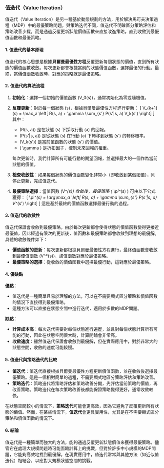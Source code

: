 ### 值迭代（Value Iteration）

值迭代（Value Iteration）是另一種基於動態規劃的方法，用於解決馬可夫決策過程（MDP）中的最優策略問題。與策略迭代不同，值迭代不明確區分策略評估和策略改善步驟，而是通過反覆更新狀態價值函數來直接改進策略，直到收斂到最優值函數和最優策略。

#### 1. 值迭代的基本原理

值迭代的核心思想是根據**貝爾曼最優性方程**反覆更新每個狀態的價值，直到所有狀態的價值函數收斂。每次更新都會根據當前的狀態價值函數，選擇最優的行動。最終，當價值函數收斂時，對應的策略就是最優策略。

#### 2. 值迭代的算法流程

1. **初始化**：選擇一個初始的價值函數 \(V_0(s)\)，通常初始化為零或隨機值。
2. **反覆更新**：對於每一個狀態 \(s\)，根據貝爾曼最優性方程進行更新：
   \[
   V_{k+1}(s) = \max_a \left[ R(s, a) + \gamma \sum_{s'} P(s'|s, a) V_k(s') \right]
   \]
   其中：
   - \(R(s, a)\) 是在狀態 \(s\) 下採取行動 \(a\) 的回報。
   - \(P(s'|s, a)\) 是從狀態 \(s\) 在行動 \(a\) 下轉移到狀態 \(s'\) 的轉移概率。
   - \(V_k(s')\) 是當前值函數的狀態 \(s'\) 的價值。
   - \( \gamma \) 是折扣因子，控制未來回報的權重。

   每次更新時，我們計算所有可能行動的期望回報，並選擇最大的一個作為當前狀態的價值。

3. **檢查收斂性**：如果每個狀態的價值函數變化非常小（即收斂到某個閾值），則停止更新，完成值迭代。

4. **最優策略選擇**：當值函數 \(V^*(s)\) 收斂後，最優策略 \( \pi^*(s) \) 可由以下公式獲得：
   \[
   \pi^*(s) = \arg\max_a \left[ R(s, a) + \gamma \sum_{s'} P(s'|s, a) V^*(s') \right]
   \]
   這是基於最終的價值函數選擇最優行動的過程。

#### 3. 值迭代的收斂性

值迭代保證會收斂到最優策略。由於每次更新都會使得狀態的價值函數變得更接近最優值，因此經過有限次的更新後，值函數和最優策略都會收斂到理想的最優解。具體的收斂條件如下：

- **價值函數的更新**：每次更新都根據貝爾曼最優性方程進行，最終值函數會收斂到最優值函數 \(V^*(s)\)，該值函數對應於最優策略。
- **最優策略的選擇**：從收斂的價值函數中選擇最優行動，這對應於最優策略。

#### 4. 優缺點

**優點**：
- 值迭代是一種簡單且易於理解的方法，可以在不需要顯式區分策略和價值函數的情況下直接得到最優策略。
- 這種方法可以直接在狀態空間中進行迭代，適用於多數的MDP問題。

**缺點**：
- **計算成本高**：每次迭代需要對每個狀態進行遍歷，並且對每個狀態計算所有可能的行動，因此在狀態空間很大時，計算開銷會非常高。
- **收斂速度**：雖然值迭代保證會收斂到最優解，但在實際應用中，對於非常大的狀態空間，收斂的速度可能較慢。

#### 5. 值迭代與策略迭代的比較

- **值迭代**：值迭代直接根據貝爾曼最優性方程更新價值函數，並在收斂後選擇最優策略。這是一個相對簡單的過程，不需要顯式地區分策略評估和策略改善。
- **策略迭代**：策略迭代將策略評估和策略改善分開，先評估當前策略的價值，再改善策略。策略迭代在每次策略改善後都能保證策略變得更好，通常收斂較快。

在狀態空間較小的情況下，**策略迭代**可能會更高效，因為它避免了反覆更新所有狀態的價值。然而，在某些情況下，**值迭代**會更具實用性，尤其是在不需要顯式區分策略和價值函數的情況下。

#### 6. 結論

值迭代是一種簡單而強大的方法，能夠通過反覆更新狀態價值來獲得最優策略。儘管它在處理大規模問題時可能面臨計算上的挑戰，但對於許多中小規模的MDP問題，它能夠高效地找到最優解。在現實應用中，值迭代常常與其他方法（如近似值迭代）相結合，以應對大規模狀態空間的挑戰。